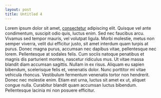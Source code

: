 ```yaml
---
layout: post
title: Untitled 4
---
```


Lorem ipsum dolor sit amet, [consectetur](#) adipiscing elit. Quisque vel ante condimentum, suscipit odio quis, luctus enim. Sed nec faucibus arcu. Vivamus sed tempor mauris, vel volutpat ligula. Morbi molestie, metus non semper viverra, velit dui efficitur justo, sit amet interdum quam turpis at purus. Donec magna purus, accumsan nec dapibus vitae, pellentesque nec lorem. Pellentesque at sodales felis. Cum sociis natoque penatibus et magnis dis parturient montes, nascetur ridiculus mus. Ut vitae massa blandit diam accumsan sagittis. Nullam in ex risus. Aliquam eu sapien bibendum, scelerisque felis et, venenatis dolor. Nunc porttitor mi vitae vehicula rhoncus. Vestibulum fermentum venenatis tortor non hendrerit. Donec nec molestie enim. Etiam est urna, luctus sit amet ex ut, aliquet congue nulla. Curabitur blandit quam accumsan luctus bibendum. Pellentesque lacinia mi non posuere efficitur.